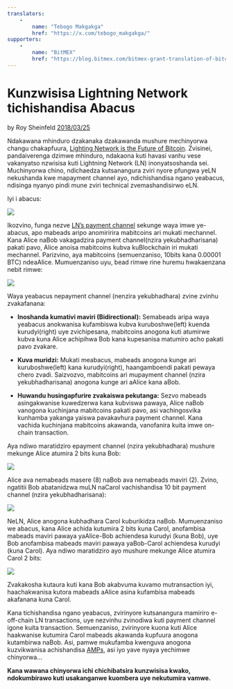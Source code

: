 ```yaml
---
translators: 
    - 
        name: "Tebogo Makgakga"
        href: "https://x.com/tebogo_makgakga/"
supporters: 
    - 
        name: "BitMEX"
        href: "https://blog.bitmex.com/bitmex-grant-translation-of-bitcoin-content-into-african-languages/"
---
```


# Kunzwisisa Lightning Network tichishandisa Abacus

by Roy Sheinfeld [2018/03/25](https://medium.com/breez-technology/understanding-lightning-network-using-an-abacus-daad8dc4cf4bs)

<LanguageDropdown/>


Ndakawana mhinduro dzakanaka dzakawanda mushure mechinyorwa changu chakapfuura,  [Lighting Network is the Future of Bitcoin](https://medium.com/@kingonly/the-future-of-bitcoin-3187aefe2746). Zvisinei, pandaiverenga dzimwe mhinduro, ndakaona kuti havasi vanhu vese vakanyatso nzwisisa kuti Lightning Network (LN) inonyatsoshanda sei. Muchinyorwa chino, ndichaedza kutsanangura zviri nyore pfungwa yeLN nekushanda kwe mapayment channel ayo, ndichishandisa ngano yeabacus, ndisinga nyanyo pindi mune zviri technical zvemashandisirwo eLN.

Iyi i abacus:

![](./abacus.png)

Ikozvino, funga nezve [LN’s payment channel](https://cointelegraph.com/explained/lightning-network-explained#block-5) sekunge waya imwe ye-abacus, apo mabeads aripo anomiririra mabitcoins ari mukati mechannel. Kana Alice naBob vakagadzira payment channel(nzira yekubhadharisana) pakati pavo, Alice anoisa mabitcoins kubva kuBlockchain iri mukati mechannel. Parizvino, aya mabitcoins (semuenzaniso, 10bits kana 0.00001 BTC) ndeaAlice. Mumuenzaniso uyu, bead rimwe rine huremu hwakaenzana nebit rimwe:

![](./alice-bob-1.png)

Waya yeabacus nepayment channel (nenzira yekubhadhara) zvine zvinhu zvakafanana:

- **Inoshanda kumativi maviri (Bidirectional):** Semabeads aripa waya yeabacus anokwanisa kufambiswa kubva kuruboshwe(left) kuenda kurudyi(right) uye zvichipesana, mabitcoins anogona kuti atumirwe kubva kuna Alice achipihwa Bob kana kupesanisa matumiro acho pakati pavo zvakare.
   
- **Kuva muridzi:** Mukati meabacus, mabeads anogona kunge ari kuruboshwe(left) kana kurudyi(right), haangamboendi pakati pewaya chero zvadi. Saizvozvo, mabitcoins ari mupayment channel (nzira yekubhadharisana) anogona kunge ari aAlice kana aBob.
  
- **Huwandu husingapfurire zvakaiswa pekutanga:** Sezvo mabeads asingakwanise kuwedzerwa kana kubviswa pawaya, Alice naBob vanogona kuchinjana mabitcoins pakati pavo, asi vachingosvika kunhamba yakanga yaiswa pavakavhura payment channel. Kana vachida kuchinjana mabitcoins akawanda, vanofanira kuita imwe on-chain transaction. 

Aya ndiwo maratidziro epayment channel (nzira yekubhadhara) mushure mekunge Alice atumira 2 bits kuna Bob:

![](./alice-bob-2.png)

Alice ava nemabeads masere (8) naBob ava nemabeads maviri (2). Zvino, ngatitii Bob abatanidzwa muLN naCarol vachishandisa 10 bit payment channel (nzira yekubhadharisana):

![](./alice-bob-carol-1.png)

NeLN, Alice anogona kubhadhara Carol kuburikidza naBob. Mumuenzaniso we abacus, kana Alice achida kutumira 2 bits kuna Carol, anofambisa mabeads maviri pawaya yaAlice-Bob achiendesa kurudyi (kuna Bob), uye Bob anofambisa mabeads maviri pawaya yaBob-Carol achiendesa kurudyi (kuna Carol). Aya ndiwo maratidziro ayo mushure mekunge Alice atumira Carol 2 bits:

![](./alice-bob-carol-2.png)

Zvakakosha kutaura kuti kana Bob akabvuma kuvamo mutransaction iyi, haachakwanisa kutora mabeads aAlice asina kufambisa mabeads akafanana kuna Carol.

Kana tichishandisa ngano yeabacus, zvirinyore kutsanangura mamiriro e-off-chain LN transactions, uye   nezvinhu zvinodiwa kuti payment channel igone kuita transaction. Semuenzaniso, zvirinyore kuona kuti Alice haakwanise kutumira Carol mabeads akawanda kupfuura anogona kutambirwa naBob. Asi, pamwe mukufamba kwenguva anogona kuzvikwanisa achishandisa [AMPs](https://bitcoinist.com/atomic-multi-path-help-bitcoin-become-formidable-payment-instrument/), asi iyo yave nyaya yechimwe chinyorwa…

**Kana wawana chinyorwa ichi chichibatsira kunzwisisa kwako, ndokumbirawo kuti usakanganwe kuombera uye nekutumira vamwe.**

